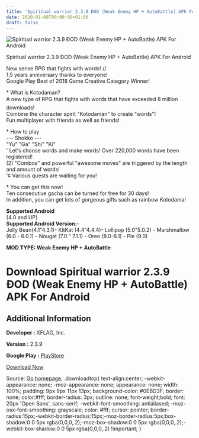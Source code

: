 ```yaml
---
title: 'Spiritual warrior 2.3.9 ÐOD (Weak Enemy HP + AutoBattle) APK For Android'
date: 2020-01-08T00:00:00+01:00
draft: false
---
```


![Spiritual warrior 2.3.9 ÐOD (Weak Enemy HP + AutoBattle) APK For Android](https://i1.wp.com/apkhome.net/wp-content/uploads/2020/01/Spiritual-warrior-2.3.9-ÐOD-Weak-Enemy-HP-AutoBattle.png "Spiritual warrior 2.3.9 ÐOD (Weak Enemy HP + AutoBattle) APK For Android")

  

Spiritual warrior 2.3.9 ÐOD (Weak Enemy HP + AutoBattle) APK For Android

New sense RPG that fights with words! //  
1.5 years anniversary thanks to everyone!  
Google Play Best of 2018 Game Creative Category Winner!

\* What is Kotodaman?  
A new type of RPG that fights with words that have exceeded 8 million downloads!  
Combine the character spirit "Kotodaman" to create "words"!  
Fun multiplayer with friends as well as friends!

\* How to play  
\--- Shokko ---  
"Yu" "Ga" "Shi" "Ki"  
' Let's choose words and make words! Over 220,000 words have been registered!  
(2) "Combos" and powerful "awesome moves" are triggered by the length and amount of words!  
'¢ Various quests are waiting for you!

\* You can get this now!  
Ten consecutive gacha can be turned for free for 30 days!  
In addition, you can get lots of gorgeous gifts such as rainbow Kotodama!

**Supported Android**  
{4.0 and UP}  
**Supported Android Version**:-  
Jelly Bean(4.1"4.3.1)- KitKat (4.4"4.4.4)- Lollipop (5.0"5.0.2) - Marshmallow (6.0 - 6.0.1) - Nougat (7.0 " 7.1.1) - Oreo (8.0-8.1) - Pie (9.0)

**MOD TYPE: Weak Enemy HP + AutoBattle**

Download Spiritual warrior 2.3.9 ÐOD (Weak Enemy HP + AutoBattle) APK For Android
==================================================================================

Additional Information
----------------------

**Developer :** XFLAG, Inc.

**Version :** 2.3.9

**Google Play :** [PlayStore](https://play.google.com/store/apps/details?id=com.sega.Kotodaman)

  

[Download Now](https://store4app.co/post/spiritual-warrior-2-3-9-od-weak-enemy-hp-autobattle-apk-for-android_1578429347)

  
Source: [Go homepage.](https://store4app.co/post/spiritual-warrior-2-3-9-od-weak-enemy-hp-autobattle-apk-for-android_1578429347) .downloadtop{ text-align:center; -webkit-appearance: none; -moz-appearance: none; appearance: none; width: 100%; padding: 9px 9px 11px 13px; background-color: #0EBD3F; border: none; color:#fff; border-radius: 3px; outline: none; font-weight;bold; font: 20px 'Open Sans', sans-serif; -webkit-font-smoothing: antialiased; -moz-osx-font-smoothing: grayscale; color: #fff; cursor: pointer; border-radius:15px;-webkit-border-radius:15px;-moz-border-radius:5px;box-shadow:0 0 5px rgba(0,0,0,.2);-moz-box-shadow:0 0 5px rgba(0,0,0,.2);-webkit-box-shadow:0 0 5px rgba(0,0,0,.2) !important; }